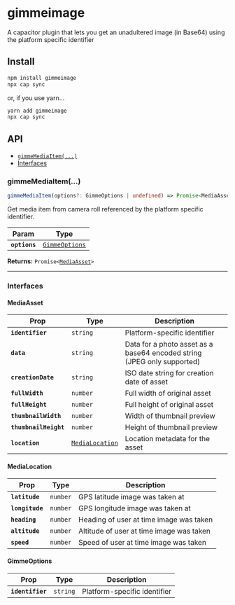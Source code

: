 # gimmeimage

A capacitor plugin that lets you get an unadultered image (in Base64)  using the platform specific identifier

## Install

```bash
npm install gimmeimage
npx cap sync
```
or, if you use yarn...

```bash
yarn add gimmeimage
npx cap sync
```

## API

<docgen-index>

* [`gimmeMediaItem(...)`](#gimmemediaitem)
* [Interfaces](#interfaces)

</docgen-index>

<docgen-api>
<!--Update the source file JSDoc comments and rerun docgen to update the docs below-->

### gimmeMediaItem(...)

```typescript
gimmeMediaItem(options?: GimmeOptions | undefined) => Promise<MediaAsset>
```

Get media item from camera roll referenced by the platform specific identifier.

| Param         | Type                                                  |
| ------------- | ----------------------------------------------------- |
| **`options`** | <code><a href="#gimmeoptions">GimmeOptions</a></code> |

**Returns:** <code>Promise&lt;<a href="#mediaasset">MediaAsset</a>&gt;</code>

--------------------


### Interfaces


#### MediaAsset

| Prop                  | Type                                                    | Description                                                             |
| --------------------- | ------------------------------------------------------- | ----------------------------------------------------------------------- |
| **`identifier`**      | <code>string</code>                                     | Platform-specific identifier                                            |
| **`data`**            | <code>string</code>                                     | Data for a photo asset as a base64 encoded string (JPEG only supported) |
| **`creationDate`**    | <code>string</code>                                     | ISO date string for creation date of asset                              |
| **`fullWidth`**       | <code>number</code>                                     | Full width of original asset                                            |
| **`fullHeight`**      | <code>number</code>                                     | Full height of original asset                                           |
| **`thumbnailWidth`**  | <code>number</code>                                     | Width of thumbnail preview                                              |
| **`thumbnailHeight`** | <code>number</code>                                     | Height of thumbnail preview                                             |
| **`location`**        | <code><a href="#medialocation">MediaLocation</a></code> | Location metadata for the asset                                         |


#### MediaLocation

| Prop            | Type                | Description                              |
| --------------- | ------------------- | ---------------------------------------- |
| **`latitude`**  | <code>number</code> | GPS latitude image was taken at          |
| **`longitude`** | <code>number</code> | GPS longitude image was taken at         |
| **`heading`**   | <code>number</code> | Heading of user at time image was taken  |
| **`altitude`**  | <code>number</code> | Altitude of user at time image was taken |
| **`speed`**     | <code>number</code> | Speed of user at time image was taken    |


#### GimmeOptions

| Prop             | Type                | Description                  |
| ---------------- | ------------------- | ---------------------------- |
| **`identifier`** | <code>string</code> | Platform-specific identifier |

</docgen-api>
